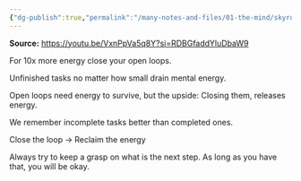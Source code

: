 ```yaml
---
{"dg-publish":true,"permalink":"/many-notes-and-files/01-the-mind/skyrocket-your-energy-levels/","tags":["#mental-fatigue","#health","#mind"],"noteIcon":"","created":"2025-10-13T19:43:50.046+02:00","updated":"2025-10-13T21:25:48.375+02:00"}
---
```


**Source:** https://youtu.be/VxnPpVa5q8Y?si=RDBGfaddYluDbaW9

For 10x more energy close your open loops.

Unfinished tasks no matter how small drain mental energy. 

Open loops need energy to survive, but the upside: Closing them, releases energy. 

We remember incomplete tasks better than completed ones. 

Close the loop -> Reclaim the energy

Always try to keep a grasp on what is the next step. As long as you have that, you will be okay. 
















